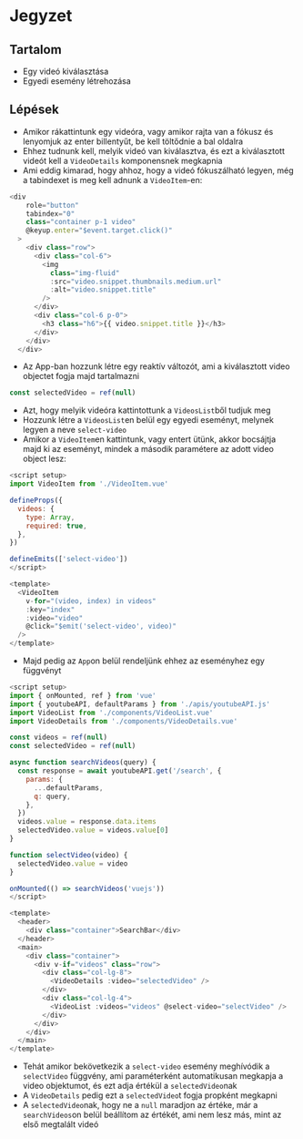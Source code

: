 # Jegyzet

## Tartalom

- Egy videó kiválasztása
- Egyedi esemény létrehozása

## Lépések

- Amikor rákattintunk egy videóra, vagy amikor rajta van a fókusz és lenyomjuk az enter billentyűt, be kell töltődnie a bal oldalra
- Ehhez tudnunk kell, melyik videó van kiválasztva, és ezt a kiválasztott videót kell a `VideoDetails` komponensnek megkapnia
- Ami eddig kimarad, hogy ahhoz, hogy a videó fókuszálható legyen, még a tabindexet is meg kell adnunk a `VideoItem`-en:

```js
<div
    role="button"
    tabindex="0"
    class="container p-1 video"
    @keyup.enter="$event.target.click()"
  >
    <div class="row">
      <div class="col-6">
        <img
          class="img-fluid"
          :src="video.snippet.thumbnails.medium.url"
          :alt="video.snippet.title"
        />
      </div>
      <div class="col-6 p-0">
        <h3 class="h6">{{ video.snippet.title }}</h3>
      </div>
    </div>
  </div>
```

- Az App-ban hozzunk létre egy reaktív változót, ami a kiválasztott video objectet fogja majd tartalmazni

```js
const selectedVideo = ref(null)
```

- Azt, hogy melyik videóra kattintottunk a `VideosList`ből tudjuk meg
- Hozzunk létre a `VideosList`en belül egy egyedi eseményt, melynek legyen a neve `select-video`
- Amikor a `VideoItem`en kattintunk, vagy entert ütünk, akkor bocsájtja majd ki az eseményt, mindek a második paramétere az adott video object lesz:

```js
<script setup>
import VideoItem from './VideoItem.vue'

defineProps({
  videos: {
    type: Array,
    required: true,
  },
})

defineEmits(['select-video'])
</script>

<template>
  <VideoItem
    v-for="(video, index) in videos"
    :key="index"
    :video="video"
    @click="$emit('select-video', video)"
  />
</template>
```

- Majd pedig az `App`on belül rendeljünk ehhez az eseményhez egy függvényt

```js
<script setup>
import { onMounted, ref } from 'vue'
import { youtubeAPI, defaultParams } from './apis/youtubeAPI.js'
import VideoList from './components/VideoList.vue'
import VideoDetails from './components/VideoDetails.vue'

const videos = ref(null)
const selectedVideo = ref(null)

async function searchVideos(query) {
  const response = await youtubeAPI.get('/search', {
    params: {
      ...defaultParams,
      q: query,
    },
  })
  videos.value = response.data.items
  selectedVideo.value = videos.value[0]
}

function selectVideo(video) {
  selectedVideo.value = video
}

onMounted(() => searchVideos('vuejs'))
</script>

<template>
  <header>
    <div class="container">SearchBar</div>
  </header>
  <main>
    <div class="container">
      <div v-if="videos" class="row">
        <div class="col-lg-8">
          <VideoDetails :video="selectedVideo" />
        </div>
        <div class="col-lg-4">
          <VideoList :videos="videos" @select-video="selectVideo" />
        </div>
      </div>
    </div>
  </main>
</template>
```

- Tehát amikor bekövetkezik a `select-video` esemény meghívódik a `selectVideo` függvény, ami paraméterként automatikusan megkapja a video objektumot, és ezt adja értékül a `selectedVideo`nak
- A `VideoDetails` pedig ezt a `selectedVideo`t fogja propként megkapni
- A `selectedVideo`nak, hogy ne a `null` maradjon az értéke, már a `searchVideos`on belül beállítom az értékét, ami nem lesz más, mint az első megtalált videó

